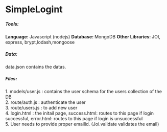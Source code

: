 # SimpleLogint

<h5>Tools:</h5>
<b>Language: </b> Javascript (nodejs)
<b>Database: </b> MongoDB
<b>Other Libraries: </b> JOI, express, brypt,lodash,mongoose
<br>
<h5>Data:</h5>
data.json contains the datas.

<h5>Files:</h5>
1. models/user.js : contains the user schema for the users collection of the DB
<br>
2. route/auth.js : authenticate the user
<br>
3. route/users.js : to add new user
<br>
4. login.html : the initail page, success.html: routes to this page if login successful, error.html: routes to this page if login is unsuccessful
<br>
5. User needs to provide proper emailid. (Joi.validate validates the email)
